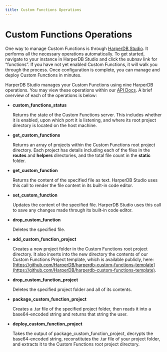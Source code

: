 ```yaml
---
title: Custom Functions Operations
---
```


# Custom Functions Operations

One way to manage Custom Functions is through [HarperDB Studio](../harperdb-studio/). It performs all the necessary operations automatically. To get started, navigate to your instance in HarperDB Studio and click the subnav link for “functions”. If you have not yet enabled Custom Functions, it will walk you through the process. Once configuration is complete, you can manage and deploy Custom Functions in minutes.

HarperDB Studio manages your Custom Functions using nine HarperDB operations. You may view these operations within our [API Docs](https://api.harperdb.io/). A brief overview of each of the operations is below:



* **custom_functions_status**

   Returns the state of the Custom Functions server. This includes whether it is enabled, upon which port it is listening, and where its root project directory is located on the host machine.

* **get_custom_functions**

   Returns an array of projects within the Custom Functions root project directory. Each project has details including each of the files in the **routes** and **helpers** directories, and the total file count in the **static** folder.

* **get_custom_function**

   Returns the content of the specified file as text. HarperDB Studio uses this call to render the file content in its built-in code editor.

* **set_custom_function**

   Updates the content of the specified file. HarperDB Studio uses this call to save any changes made through its built-in code editor.

* **drop_custom_function**

   Deletes the specified file.

* **add_custom_function_project**

   Creates a new project folder in the Custom Functions root project directory. It also inserts into the new directory the contents of our Custom Functions Project template, which is available publicly, here: [https://github.com/HarperDB/harperdb-custom-functions-template](https://github.com/HarperDB/harperdb-custom-functions-template).

* **drop_custom_function_project**

   Deletes the specified project folder and all of its contents.

* **package_custom_function_project**

   Creates a .tar file of the specified project folder, then reads it into a base64-encoded string and returns that string the user.

* **deploy_custom_function_project**

   Takes the output of package_custom_function_project, decrypts the base64-encoded string, reconstitutes the .tar file of your project folder, and extracts it to the Custom Functions root project directory.

